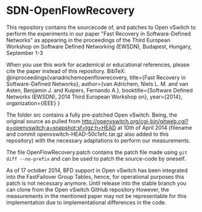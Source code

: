 SDN-OpenFlowRecovery
====================

This repository contains the sourcecode of, and patches to Open vSwitch to perform the experiments in our paper "Fast Recovery in Software-Defined Networks" as appearing in the proceedings of the Third European Workshop on Software Defined Networking (EWSDN), Budapest, Hungary, September 1-3

When you use this work for academical or educational references, please cite the paper instead of this repository.
BibTeX:
@inproceedings{vanadrichemopenflowrecovery,
  title={Fast Recovery in Software-Defined Networks},
  author={van Adrichem, Niels L. M. and van Asten, Benjamin J. and Kuipers, Fernando A.},
  booktitle={Software Defined Networks (EWSDN), 2014 Third European Workshop on},
  year={2014},
  organization={IEEE}
}

The folder src contains a fully pre-patched Open vSwitch.
Being, the original source as pulled from http://openvswitch.org/cgi-bin/gitweb.cgi?p=openvswitch;a=snapshot;sf=tgz;h=HEAD at 10th of April 2014 (filename and commit openvswitch-HEAD-50c1efc.tar.gz also added to this repository) with the necessary adaptations to perform our measurements.  

The file OpenFlowRecovery.patch contains the patch file made using `git diff --no-prefix` and can be used to patch the source-code by oneself.

As of 17 october 2014, BFD support in Open vSwitch has been integrated into the FastFailover Group Tables, hence, for operational purposes this patch is not necessary anymore. Until release into the stable branch you can clone from the Open vSwitch GitHub repository However, the measurements in the mentioned paper may not be representable for this implementation due to implementational differences in the code.
